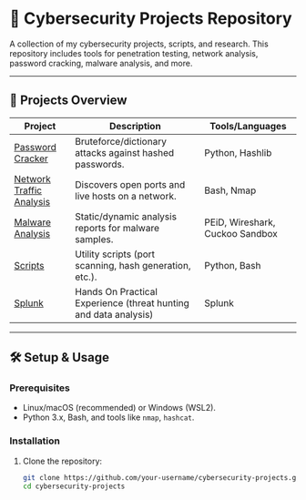 # 🔐 Cybersecurity Projects Repository  

A  collection of my cybersecurity projects, scripts, and research. This repository includes tools for penetration testing, network analysis, password cracking, malware analysis, and more.  

---

## 🚀 **Projects Overview**  

| Project | Description | Tools/Languages |  
|---------|------------|----------------|  
| [Password Cracker](/password-cracker/) | Bruteforce/dictionary attacks against hashed passwords. | Python, Hashlib |  
| [Network Traffic Analysis](/network-traffic-analysis/) | Discovers open ports and live hosts on a network. | Bash, Nmap |  
| [Malware Analysis](/malware-analysis/) | Static/dynamic analysis reports for malware samples. | PEiD, Wireshark, Cuckoo Sandbox |  
| [Scripts](/scripts/) | Utility scripts (port scanning, hash generation, etc.). | Python, Bash | 
| [Splunk](/splunk/) | Hands On Practical Experience (threat hunting and data analysis) | Splunk |

---

## 🛠 **Setup & Usage**  

### Prerequisites  
- Linux/macOS (recommended) or Windows (WSL2).  
- Python 3.x, Bash, and tools like `nmap`, `hashcat`.  

### Installation  
1. Clone the repository:  
   ```bash
   git clone https://github.com/your-username/cybersecurity-projects.git  
   cd cybersecurity-projects  
